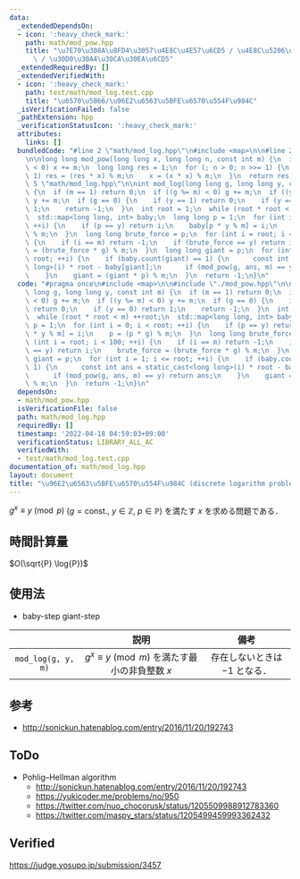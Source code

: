 ```yaml
---
data:
  _extendedDependsOn:
  - icon: ':heavy_check_mark:'
    path: math/mod_pow.hpp
    title: "\u7E70\u308A\u8FD4\u3057\u4E8C\u4E57\u6CD5 / \u4E8C\u5206\u7D2F\u4E57\u6CD5\
      \ / \u30D0\u30A4\u30CA\u30EA\u6CD5"
  _extendedRequiredBy: []
  _extendedVerifiedWith:
  - icon: ':heavy_check_mark:'
    path: test/math/mod_log.test.cpp
    title: "\u6570\u5B66/\u96E2\u6563\u5BFE\u6570\u554F\u984C"
  _isVerificationFailed: false
  _pathExtension: hpp
  _verificationStatusIcon: ':heavy_check_mark:'
  attributes:
    links: []
  bundledCode: "#line 2 \"math/mod_log.hpp\"\n#include <map>\n\n#line 2 \"math/mod_pow.hpp\"\
    \n\nlong long mod_pow(long long x, long long n, const int m) {\n  if ((x %= m)\
    \ < 0) x += m;\n  long long res = 1;\n  for (; n > 0; n >>= 1) {\n    if (n &\
    \ 1) res = (res * x) % m;\n    x = (x * x) % m;\n  }\n  return res;\n}\n#line\
    \ 5 \"math/mod_log.hpp\"\n\nint mod_log(long long g, long long y, const int m)\
    \ {\n  if (m == 1) return 0;\n  if ((g %= m) < 0) g += m;\n  if ((y %= m) < 0)\
    \ y += m;\n  if (g == 0) {\n    if (y == 1) return 0;\n    if (y == 0) return\
    \ 1;\n    return -1;\n  }\n  int root = 1;\n  while (root * root < m) ++root;\n\
    \  std::map<long long, int> baby;\n  long long p = 1;\n  for (int i = 0; i < root;\
    \ ++i) {\n    if (p == y) return i;\n    baby[p * y % m] = i;\n    p = (p * g)\
    \ % m;\n  }\n  long long brute_force = p;\n  for (int i = root; i < 100; ++i)\
    \ {\n    if (i == m) return -1;\n    if (brute_force == y) return i;\n    brute_force\
    \ = (brute_force * g) % m;\n  }\n  long long giant = p;\n  for (int i = 1; i <=\
    \ root; ++i) {\n    if (baby.count(giant) == 1) {\n      const int ans = static_cast<long\
    \ long>(i) * root - baby[giant];\n      if (mod_pow(g, ans, m) == y) return ans;\n\
    \    }\n    giant = (giant * p) % m;\n  }\n  return -1;\n}\n"
  code: "#pragma once\n#include <map>\n\n#include \"./mod_pow.hpp\"\n\nint mod_log(long\
    \ long g, long long y, const int m) {\n  if (m == 1) return 0;\n  if ((g %= m)\
    \ < 0) g += m;\n  if ((y %= m) < 0) y += m;\n  if (g == 0) {\n    if (y == 1)\
    \ return 0;\n    if (y == 0) return 1;\n    return -1;\n  }\n  int root = 1;\n\
    \  while (root * root < m) ++root;\n  std::map<long long, int> baby;\n  long long\
    \ p = 1;\n  for (int i = 0; i < root; ++i) {\n    if (p == y) return i;\n    baby[p\
    \ * y % m] = i;\n    p = (p * g) % m;\n  }\n  long long brute_force = p;\n  for\
    \ (int i = root; i < 100; ++i) {\n    if (i == m) return -1;\n    if (brute_force\
    \ == y) return i;\n    brute_force = (brute_force * g) % m;\n  }\n  long long\
    \ giant = p;\n  for (int i = 1; i <= root; ++i) {\n    if (baby.count(giant) ==\
    \ 1) {\n      const int ans = static_cast<long long>(i) * root - baby[giant];\n\
    \      if (mod_pow(g, ans, m) == y) return ans;\n    }\n    giant = (giant * p)\
    \ % m;\n  }\n  return -1;\n}\n"
  dependsOn:
  - math/mod_pow.hpp
  isVerificationFile: false
  path: math/mod_log.hpp
  requiredBy: []
  timestamp: '2022-04-18 04:59:03+09:00'
  verificationStatus: LIBRARY_ALL_AC
  verifiedWith:
  - test/math/mod_log.test.cpp
documentation_of: math/mod_log.hpp
layout: document
title: "\u96E2\u6563\u5BFE\u6570\u554F\u984C (discrete logarithm problem)"
---
```


$g^x \equiv y \pmod{p}$ ($g = \text{const.},\ y \in \mathbb{Z},\ p \in \mathbb{P}$) を満たす $x$ を求める問題である．


## 時間計算量

$O(\sqrt{P} \log{P})$


## 使用法

- baby-step giant-step

||説明|備考|
|:--:|:--:|:--:|
|`mod_log(g, y, m)`|$g^x \equiv y \pmod{m}$ を満たす最小の非負整数 $x$|存在しないときは $-1$ となる．|


## 参考

- http://sonickun.hatenablog.com/entry/2016/11/20/192743


## ToDo

- Pohlig–Hellman algorithm
  - http://sonickun.hatenablog.com/entry/2016/11/20/192743
  - https://yukicoder.me/problems/no/950
  - https://twitter.com/nuo_chocorusk/status/1205509988912783360
  - https://twitter.com/maspy_stars/status/1205499459993362432


## Verified

https://judge.yosupo.jp/submission/3457

